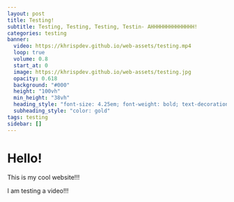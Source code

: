 ```yaml
---
layout: post
title: Testing!
subtitle: Testing, Testing, Testing, Testin- AHHHHHHHHHHHHHH!
categories: testing
banner:
  video: https://khrispdev.github.io/web-assets/testing.mp4
  loop: true
  volume: 0.8
  start_at: 0
  image: https://khrispdev.github.io/web-assets/testing.jpg
  opacity: 0.618
  background: "#000"
  height: "100vh"
  min_height: "38vh"
  heading_style: "font-size: 4.25em; font-weight: bold; text-decoration: underline"
  subheading_style: "color: gold"
tags: testing
sidebar: []
---
```


# Hello!
This is my cool website!!!

I am testing a video!!!
